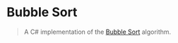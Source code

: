 # Bubble Sort
> A C# implementation of the [Bubble Sort](https://en.wikipedia.org/wiki/Bubble_sort) algorithm.
